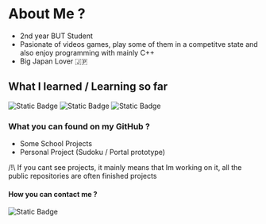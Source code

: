 # About Me ?

- 2nd year BUT Student
- Pasionate of videos games, play some of them in a competitve state and also enjoy programming with mainly C++
- Big Japan Lover 🇯🇵

## What I learned / Learning so far

![Static Badge](https://img.shields.io/badge/C%2B%2B-blue?logo=cplusplus)
![Static Badge](https://img.shields.io/badge/JavaScript-yellow?logo=javascript)
![Static Badge](https://img.shields.io/badge/C-purple?logo=c)


### What you can found on my GitHub ?
- Some School Projects
- Personal Project (Sudoku / Portal prototype)

/!\ If you cant see projects, it mainly means that Im working on it, all the public repositories are often finished projects

#### How you can contact me ?
![Static Badge](https://img.shields.io/badge/vaporr-cyan?logo=discord)




